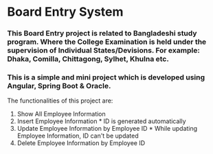 # Board Entry System
### This Board Entry project is related to Bangladeshi study program. Where the College Examination is held under the supervision of Individual States/Devisions. For example: Dhaka, Comilla, Chittagong, Sylhet, Khulna etc. 
### This is a simple and mini project which is developed using Angular, Spring Boot & Oracle.
The functionalities of this project are:
1. Show All Employee Information
1. Insert Employee Information
		  * ID is generated automatically
1. Update Employee Information by Employee ID
		  * While updating Employee Information, ID can't be updated
1. Delete Employee Information by Employee ID
